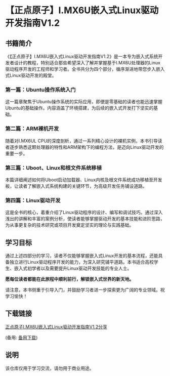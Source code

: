 # 【正点原子】I.MX6U嵌入式Linux驱动开发指南V1.2

## 书籍简介

《【正点原子】I.MX6U嵌入式Linux驱动开发指南V1.2》是一本专为嵌入式系统开发者设计的教程，特别适合那些希望深入了解并掌握基于I.MX6U处理器的Linux驱动程序开发的工程师和学习者。全书共分为四个部分，循序渐进地带您步入嵌入式Linux驱动开发的殿堂。

### 第一篇：Ubuntu操作系统入门

这一篇章聚焦于Ubuntu操作系统的实际应用，即便是零基础的读者也能迅速掌握Ubuntu的基础操作。内容涵盖了环境搭建，为后续的嵌入式开发打下坚实的基础。

### 第二篇：ARM裸机开发

随着对I.MX6UL CPU的深度剖析，通过一系列精心设计的裸机实例，本书引导读者逐步熟悉这颗处理器的特性和ARM架构下的编程方法，是迈向Linux驱动开发的重要一步。

### 第三篇：Uboot、Linux和根文件系统移植

本篇详细阐述如何将Uboot启动加载器、Linux内核及根文件系统成功移植至开发板，让读者了解嵌入式系统构建的关键环节，为高级开发任务铺设道路。

### 第四篇：Linux驱动开发

这是全书的核心，着重介绍了Linux驱动程序的设计、编写和调试技巧。通过深入浅出的讲解和丰富的案例分析，使读者能够掌握驱动开发的基本技能和进阶思路，为从事更复杂的技术研究或项目开发奠定坚实的理论与实践基础。

## 学习目标

通过上述四部分的学习，读者不仅能够掌握嵌入式Linux开发的基本流程，还能具备独立进行Linux驱动程序开发的能力，为深入研究铺平道路。本书适合高校学生、嵌入式初学者以及需要提升Linux驱动开发技能的专业人士。

**愿每位读者都能在此旅程中顺利前行，解锁嵌入式世界的新天地。**

请注意，本书侧重于引导入门，并鼓励学习者进一步探索更为广阔的专业领域。祝学习愉快！

## 下载链接
[正点原子I.MX6U嵌入式Linux驱动开发指南V1.2分享](https://pan.quark.cn/s/5c9eb486e485) 

(备用: [备用下载](https://pan.baidu.com/s/1go4dmqFmRgbavPDO2Ox4Vw?pwd=1234))

## 说明

该仓库仅用于学习交流，请勿用于商业用途。
